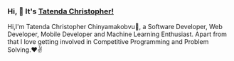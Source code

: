 ### Hi, 👋 It's [Tatenda Christopher!](https://chris.co.zw)

Hi,I'm Tatenda Christopher Chinyamakobvu🙌, a Software Developer, Web Developer, Mobile Developer and Machine Learning Enthusiast. Apart from that I love getting involved in Competitive Programming and Problem Solving.❤✌
